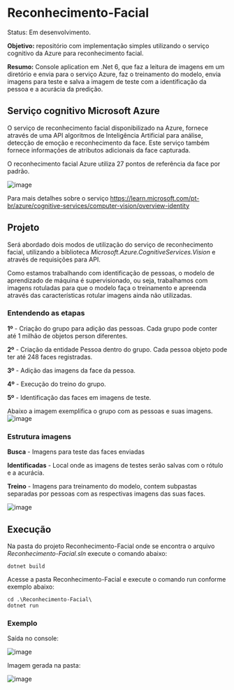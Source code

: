 # Reconhecimento-Facial
Status: Em desenvolvimento.

**Objetivo:** repositório com implementação simples utilizando o serviço cognitivo da Azure para reconhecimento facial.

**Resumo:** Console aplication em .Net 6, que faz a leitura de imagens em um diretório e envia para o serviço Azure, faz o treinamento do modelo, envia imagens para teste e salva a imagem de teste com a identificação da pessoa e a acurácia da predição.

## Serviço cognitivo Microsoft Azure
O serviço de reconhecimento facial disponibilizado na Azure, fornece através de uma API algoritmos de Inteligência Artificial para análise, detecção de emoção e reconhecimento da face. Este serviço também fornece informações de atributos adicionais da face capturada.

O reconhecimento facial Azure utiliza 27 pontos de referência da face por padrão.

![image](https://user-images.githubusercontent.com/39543693/206925160-de1c0b49-e7dd-4085-a074-24cd71656ee7.png)

Para mais detalhes sobre o serviço https://learn.microsoft.com/pt-br/azure/cognitive-services/computer-vision/overview-identity
## Projeto

Será abordado dois modos de utilização do serviço de reconhecimento facial, utilizando a biblioteca *Microsoft.Azure.CognitiveServices.Vision* e através de requisições para API.

Como estamos trabalhando com identificação de pessoas, o modelo de aprendizado de máquina é supervisionado, ou seja, trabalhamos com imagens rotuladas para que o modelo faça o treinamento e apreenda através das características rotular imagens ainda não utilizadas.

### Entendendo as etapas
**1º** - Criação do grupo para adição das pessoas. Cada grupo pode conter até 1 milhão de objetos person diferentes. 

**2º** - Criação da entidade Pessoa dentro do grupo. Cada pessoa objeto pode ter até 248 faces registradas.

**3º** - Adição das imagens da face da pessoa.

**4º** - Execução do treino do grupo.

**5º** - Identificação das faces em imagens de teste.

Abaixo a imagem exemplifica o grupo com as pessoas e suas imagens.
![image](https://user-images.githubusercontent.com/39543693/206925909-8e0713c6-de1f-4007-87f5-5534bd7b5759.png)

### Estrutura imagens

**Busca** - Imagens para teste das faces enviadas

**Identificadas** - Local onde as imagens de testes serão salvas com o rótulo e a acurácia.

**Treino** - Imagens para treinamento do modelo, contem subpastas separadas por pessoas com as respectivas imagens das suas faces.


![image](https://user-images.githubusercontent.com/39543693/206928211-528d6807-74af-4a81-a7ce-9a2bbc69d5ab.png)

## Execução

Na pasta do projeto Reconhecimento-Facial onde se encontra o arquivo *Reconhecimento-Facial.sln* execute o comando abaixo:
```
dotnet build
```
Acesse a pasta Reconhecimento-Facial e execute o comando run conforme exemplo abaixo:
```
cd .\Reconhecimento-Facial\
dotnet run 
```

### Exemplo
Saída no console:

![image](https://user-images.githubusercontent.com/39543693/206940280-0ace4778-0957-485b-98b2-9a895b39fe64.png)

Imagem gerada na pasta:

![image](https://user-images.githubusercontent.com/39543693/206940691-5a7e2df0-cc22-4dc4-a2b9-32770fb3205a.png)
